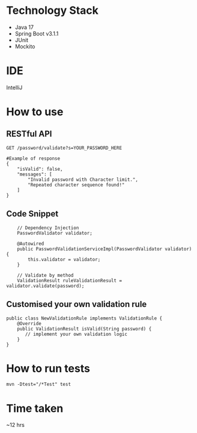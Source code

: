 # Technology Stack
- Java 17 
- Spring Boot v3.1.1
- JUnit 
- Mockito

# IDE
IntelliJ

# How to use
## RESTful API
```
GET /password/validate?s=YOUR_PASSWORD_HERE

#Example of response
{
    "isValid": false,
    "messages": [
        "Invalid password with Character limit.",
        "Repeated character sequence found!"
    ]
}
```

## Code Snippet
```
    // Dependency Injection
    PasswordValidator validator;

    @Autowired
    public PasswordValidationServiceImpl(PasswordValidator validator) {
        this.validator = validator;
    }
    
    // Validate by method
    ValidationResult ruleValidationResult = validator.validate(password);
```

## Customised your own validation rule
```
public class NewValidationRule implements ValidationRule {
    @Override
    public ValidationResult isValid(String password) {
       // implement your own validation logic
    }
}

```

# How to run tests
```
mvn -Dtest="/*Test" test
```
# Time taken
~12 hrs 
